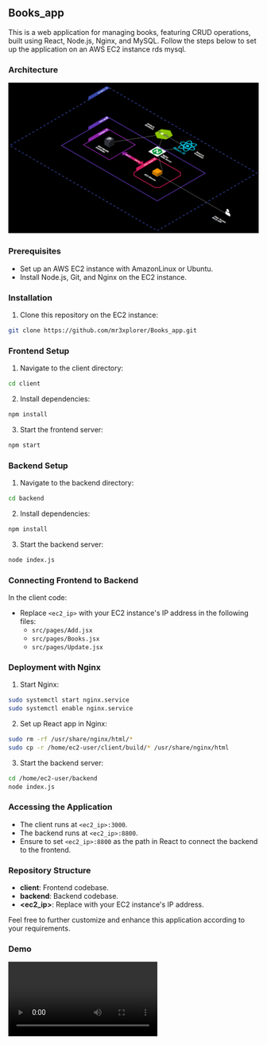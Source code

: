 ## Books_app

This is a web application for managing books, featuring CRUD operations, built using React, Node.js, Nginx, and MySQL. Follow the steps below to set up the application on an AWS EC2 instance rds mysql.

### Architecture 

![Architectre Diagram](image.png)

### Prerequisites

- Set up an AWS EC2 instance with AmazonLinux or Ubuntu.
- Install Node.js, Git, and Nginx on the EC2 instance.

### Installation

1. Clone this repository on the EC2 instance:

```bash
git clone https://github.com/mr3xplorer/Books_app.git
```

### Frontend Setup

1. Navigate to the client directory:

```bash
cd client
```

2. Install dependencies:

```bash
npm install
```

3. Start the frontend server:

```bash
npm start
```

### Backend Setup

1. Navigate to the backend directory:

```bash
cd backend
```

2. Install dependencies:

```bash
npm install
```

3. Start the backend server:

```bash
node index.js
```

### Connecting Frontend to Backend

In the client code:

- Replace `<ec2_ip>` with your EC2 instance's IP address in the following files:
  - `src/pages/Add.jsx`
  - `src/pages/Books.jsx`
  - `src/pages/Update.jsx`

### Deployment with Nginx

1. Start Nginx:

```bash
sudo systemctl start nginx.service
sudo systemctl enable nginx.service
```

2. Set up React app in Nginx:

```bash
sudo rm -rf /usr/share/nginx/html/*
sudo cp -r /home/ec2-user/client/build/* /usr/share/nginx/html
```

3. Start the backend server:

```bash
cd /home/ec2-user/backend
node index.js
```

### Accessing the Application

- The client runs at `<ec2_ip>:3000`.
- The backend runs at `<ec2_ip>:8800`.
- Ensure to set `<ec2_ip>:8800` as the path in React to connect the backend to the frontend.

### Repository Structure

- **client**: Frontend codebase.
- **backend**: Backend codebase.
- **<ec2_ip>**: Replace with your EC2 instance's IP address.

Feel free to further customize and enhance this application according to your requirements.

### Demo 

![Demo of book app](test.mp4)
